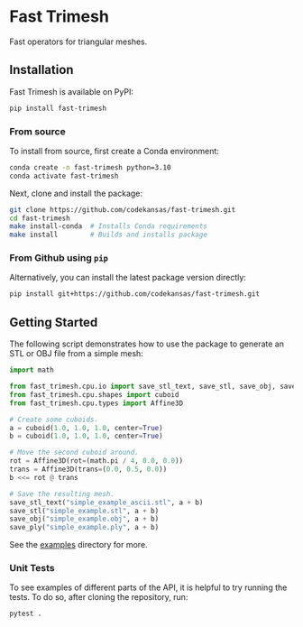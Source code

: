 # Fast Trimesh

Fast operators for triangular meshes.

## Installation

Fast Trimesh is available on PyPI:

```bash
pip install fast-trimesh
```

### From source

To install from source, first create a Conda environment:

```bash
conda create -n fast-trimesh python=3.10
conda activate fast-trimesh
```

Next, clone and install the package:

```bash
git clone https://github.com/codekansas/fast-trimesh.git
cd fast-trimesh
make install-conda  # Installs Conda requirements
make install        # Builds and installs package
```

### From Github using `pip`

Alternatively, you can install the latest package version directly:

```bash
pip install git+https://github.com/codekansas/fast-trimesh.git
```

## Getting Started

The following script demonstrates how to use the package to generate an
STL or OBJ file from a simple mesh:

```python
import math

from fast_trimesh.cpu.io import save_stl_text, save_stl, save_obj, save_ply
from fast_trimesh.cpu.shapes import cuboid
from fast_trimesh.cpu.types import Affine3D

# Create some cuboids.
a = cuboid(1.0, 1.0, 1.0, center=True)
b = cuboid(1.0, 1.0, 1.0, center=True)

# Move the second cuboid around.
rot = Affine3D(rot=(math.pi / 4, 0.0, 0.0))
trans = Affine3D(trans=(0.0, 0.5, 0.0))
b <<= rot @ trans

# Save the resulting mesh.
save_stl_text("simple_example_ascii.stl", a + b)
save_stl("simple_example.stl", a + b)
save_obj("simple_example.obj", a + b)
save_ply("simple_example.ply", a + b)
```

See the [examples](examples) directory for more.

### Unit Tests

To see examples of different parts of the API, it is helpful to try running
the tests. To do so, after cloning the repository, run:

```bash
pytest .
```
